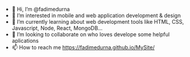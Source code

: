 - 👋 Hi, I’m @fadimedurna
- 👀 I’m interested in mobile and web application development & design
- 🌱 I’m currently learning about web development tools like  HTML, CSS, Javascript, Node, React, MongoDB...
- 💞️ I’m looking to collaborate on who loves develope some helpful aplications 
- 📫 How to reach me https://fadimedurna.github.io/MySite/

<!---
fadimedurna/fadimedurna is a ✨ special ✨ repository because its `README.md` (this file) appears on your GitHub profile.
You can click the Preview link to take a look at your changes.
--->
